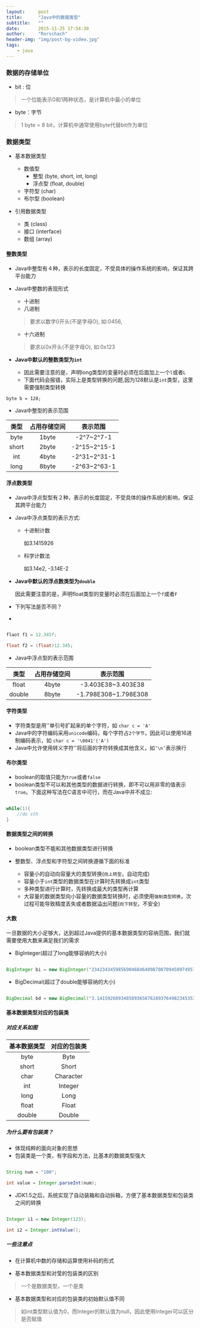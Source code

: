 ```yaml
---
layout:     post
title:      "Java中的数据类型"
subtitle:   ""
date:       2015-11-25 17:54:30
author:     "Rorschach"
header-img: "img/post-bg-video.jpg"
tags:
    - java
---
```


### 数据的存储单位

* bit : 位    

>一个位能表示0和1两种状态，是计算机中最小的单位

* byte：字节

>1 byte = 8 bit，计算机中通常使用byte代替bit作为单位


### 数据类型

* 基本数据类型

    * 数值型
        * 整型    (byte, short, int, long)
        * 浮点型    (float, double)
    * 字符型    (char)
    * 布尔型    (boolean)

* 引用数据类型

    * 类    (class)
    * 接口    (interface)
    * 数组    (array)


#### 整数类型

* Java中整型有４种，表示的长度固定，不受具体的操作系统的影响，保证其跨平台能力

* Java中整数的表现形式

    * 十进制
    * 八进制
    >要求以数字0开头(不是字母O), 如:0456,

    * 十六进制
    >要求以0x开头(不是字母O), 如:0x123

* **Java中默认的整数类型为`int`**
    
    * 因此需要注意的是，声明long类型的变量时必须在后面加上一个`l`或者`L`
    * 下面代码会报错，实际上是类型转换的问题,因为128默认是`int`类型，这里需要强制类型转换
``` 
byte b = 128;
```
* Java中整型的表示范围

|   类型    | 占用存储空间 | 表示范围　      |
|:--------:|:----------:|:------------:|
| byte     | 1byte      | -2^7~2^7-1   |
| short    | 2byte      | -2^15~2^15-1 |
| int      | 4byte      | -2^31~2^31-1 |
| long     | 8byte      | -2^63~2^63-1 |



#### 浮点数类型

* Java中浮点型型有２种，表示的长度固定，不受具体的操作系统的影响，保证其跨平台能力

* Java中浮点类型的表示方式:

    * 十进制计数

        如3.1415926

    * 科学计数法

        如3.14e2, -3.14E-2

* **Java中默认的浮点数类型为`double`**
    
    因此需要注意的是，声明float类型的变量时必须在后面加上一个`f`或者`F`

* 下列写法是否不同？
* 
```java

flaot f1 = 12.345f;

float f2 = (float)12.345;
```
* Java中浮点型的表示范围

|   类型    | 占用存储空间 |        表示范围　       |
|:--------:|:----------:|:--------------------:|
| float    | 4byte      | -3.403E38~3.403E38   |
| double   | 8byte      | -1.798E308~1.798E308 |


#### 字符类型

* 字符类型是用''单引号扩起来的单个字符，如 `char c = 'A'`
* Java中的字符编码采用`unicode`编码，每个字符占`2个字节`，因此可以使用16进制编码表示，如 `char c = '\0041'('A')`
* Java中允许使用转义字符'\'将后面的字符转换成其他含义，如`‘\n’`表示换行


#### 布尔类型
* boolean的取值只能为`true`或者`false`
* boolean类型不可以和其他类型的数据进行转换，即不可以用非零的值表示`true`。下面这种写法在C语言中可行，而在Java中并不成立:
```java

while(1){
    //do sth
}
```

#### 数据类型之间的转换

* boolean类型不能和其他数据类型进行转换

* 整数型、浮点型和字符型之间转换遵循下面的标准
    * 容量小的自动向容量大的类型转换(`向上转型`，自动完成)
    * 容量小于`int`类型的数据类型在计算时先转换成`int`类型
    * 多种类型进行计算时，先转换成最大的类型再计算
    * 大容量的数据类型向小容量的数据类型转换时，必须使用`强制类型转换`，次过程可能导致精度丢失或者数据溢出问题(`向下转型`，不安全)
    
<!-- * 整型的默认值为0，浮点型默认为0.0，char默认为''，boolean默认为false -->

#### 大数
一旦数据的大小足够大，达到超过Java提供的基本数据类型的容纳范围，我们就需要使用大数来满足我们的需求

* BigInteger(超过了long能够容纳的大小)
```java

BigInteger bi = new BigInteger("234234345985690468464098708709450974957856756756755...");
```
* BigDecimal(超过了double能够容纳的大小)
```java

BigDecimal bd = new BigDecimal("3.1415926893485893658762893764982345353453453453453...");
```

#### 基本数据类型对应的包装类

##### 对应关系如图

| 基本数据类型 | 对应的包装类  |
|:----------:|:----------:|
| byte       | Byte       |
| short      | Short      |
| char       | Character  |
| int        | Integer    |
| long       | Long       |
| float      | Float      |
| double     | Double     |



##### 为什么要有包装类？

* 体现纯粹的面向对象的思想
* 包装类是一个类，有字段和方法，比基本的数据类型强大
```java

String num = "100";

int value = Integer.parseInt(num);
```
* JDK1.5之后，系统实现了自动装箱和自动拆箱，方便了基本数据类型和包装类之间的转换
```java

Integer i1 = new Integer(123);     

int i2 = Integer.intValue();        
```


##### 一些注意点

* 在计算机中数的存储和运算使用补码的形式

* 基本数据类型和对莹的包装类的区别 

>一个是数据类型，一个是类

* 基本数据类型和对应的包装类的初始默认值不同
    
>如int类型默认值为0，而Integer的默认值为null，因此使用Integer可以区分是否赋值
